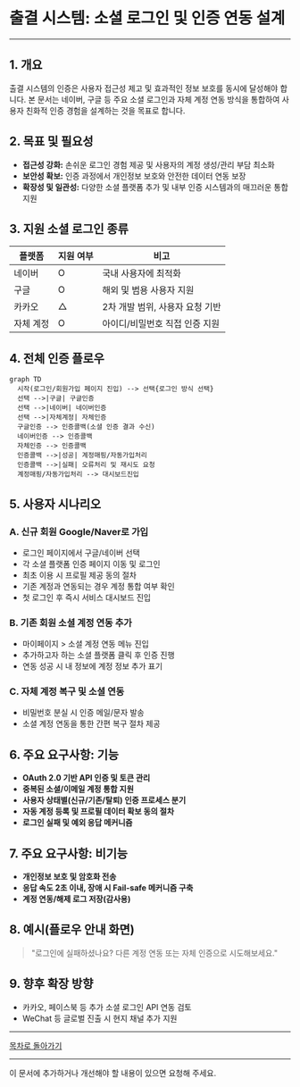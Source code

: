 # 출결 시스템: 소셜 로그인 및 인증 연동 설계

---

## 1. 개요

출결 시스템의 인증은 사용자 접근성 제고 및 효과적인 정보 보호를 동시에 달성해야 합니다. 본 문서는 네이버, 구글 등 주요 소셜 로그인과 자체 계정 연동 방식을 통합하여 사용자 친화적 인증 경험을 설계하는 것을 목표로 합니다.

## 2. 목표 및 필요성

- **접근성 강화:** 손쉬운 로그인 경험 제공 및 사용자의 계정 생성/관리 부담 최소화
- **보안성 확보:** 인증 과정에서 개인정보 보호와 안전한 데이터 연동 보장
- **확장성 및 일관성:** 다양한 소셜 플랫폼 추가 및 내부 인증 시스템과의 매끄러운 통합 지원

## 3. 지원 소셜 로그인 종류

| 플랫폼     | 지원 여부 | 비고                             |
|------------|----------|---------------------------------|
| 네이버     | O        | 국내 사용자에 최적화             |
| 구글       | O        | 해외 및 범용 사용자 지원         |
| 카카오     | △        | 2차 개발 범위, 사용자 요청 기반  |
| 자체 계정  | O        | 아이디/비밀번호 직접 인증 지원   |


## 4. 전체 인증 플로우

```mermaid
graph TD
  시작(로그인/회원가입 페이지 진입) --> 선택{로그인 방식 선택}
  선택 -->|구글| 구글인증
  선택 -->|네이버| 네이버인증
  선택 -->|자체계정| 자체인증
  구글인증 --> 인증콜백(소셜 인증 결과 수신)
  네이버인증 --> 인증콜백
  자체인증 --> 인증콜백
  인증콜백 -->|성공| 계정매핑/자동가입처리
  인증콜백 -->|실패| 오류처리 및 재시도 요청
  계정매핑/자동가입처리 --> 대시보드진입
```


## 5. 사용자 시나리오

### A. 신규 회원 Google/Naver로 가입
- 로그인 페이지에서 구글/네이버 선택
- 각 소셜 플랫폼 인증 페이지 이동 및 로그인
- 최초 이용 시 프로필 제공 동의 절차
- 기존 계정과 연동되는 경우 계정 통합 여부 확인
- 첫 로그인 후 즉시 서비스 대시보드 진입

### B. 기존 회원 소셜 계정 연동 추가
- 마이페이지 > 소셜 계정 연동 메뉴 진입
- 추가하고자 하는 소셜 플랫폼 클릭 후 인증 진행
- 연동 성공 시 내 정보에 계정 정보 추가 표기

### C. 자체 계정 복구 및 소셜 연동
- 비밀번호 분실 시 인증 메일/문자 발송
- 소셜 계정 연동을 통한 간편 복구 절차 제공

## 6. 주요 요구사항: 기능

- **OAuth 2.0 기반 API 인증 및 토큰 관리**
- **중복된 소셜/이메일 계정 통합 지원**
- **사용자 상태별(신규/기존/탈퇴) 인증 프로세스 분기**
- **자동 계정 등록 및 프로필 데이터 확보 동의 절차**
- **로그인 실패 및 예외 응답 메커니즘**

## 7. 주요 요구사항: 비기능

- **개인정보 보호 및 암호화 전송**
- **응답 속도 2초 이내, 장애 시 Fail-safe 메커니즘 구축**
- **계정 연동/해제 로그 저장(감사용)**

## 8. 예시(플로우 안내 화면)

> "로그인에 실패하셨나요? 다른 계정 연동 또는 자체 인증으로 시도해보세요."


## 9. 향후 확장 방향

- 카카오, 페이스북 등 추가 소셜 로그인 API 연동 검토
- WeChat 등 글로벌 진출 시 현지 채널 추가 지원

---

[목차로 돌아가기](./00_attendance_toc.md)

---

이 문서에 추가하거나 개선해야 할 내용이 있으면 요청해 주세요.